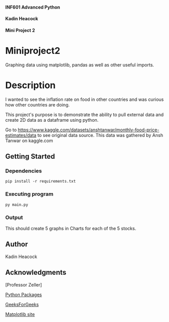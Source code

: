 #### INF601 Advanced Python
#### Kadin Heacock
#### Mini Project 2

# Miniproject2

Graphing data using matplotlib, pandas as well as other useful imports. 

# Description

I wanted to see the inflation rate on food in other countries and was curious how other countries are doing. 

This project's purpose is to demonstrate the ability to pull external data and create 2D data as a dataframe using python.

Go to https://www.kaggle.com/datasets/anshtanwar/monthly-food-price-estimates/data to see original data source. This data was gathered by Ansh Tanwar on kaggle.com

## Getting Started

### Dependencies

```
pip install -r requirements.txt
```

### Executing program

```
py main.py
```

### Output 

This should create 5 graphs in Charts for each of the 5 stocks.


## Author

Kadin Heacock

## Acknowledgments

[Professor Zeller]

[Python Packages](https://packaging.python.org/en/latest/tutorials/installing-packages/)

[GeeksForGeeks](https://www.geeksforgeeks.org/how-to-use-yfinance-api-with-python/)

[Matplotlib site](https://matplotlib.org/stable/gallery/lines_bars_and_markers/bar_colors.html#sphx-glr-gallery-lines-bars-and-markers-bar-colors-py)

